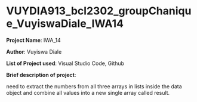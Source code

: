# VUYDIA913_bcl2302_groupChanique_VuyiswaDiale_IWA14

**Project Name**: IWA_14

**Author**: Vuyiswa Diale

**List of Project used**: Visual Studio Code, Github

**Brief description of project**:

need to extract the numbers from all three arrays in lists inside the data object and combine all values into a new single array called result.
